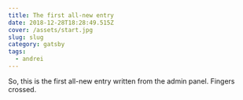 ```yaml
---
title: The first all-new entry
date: 2018-12-28T18:28:49.515Z
cover: /assets/start.jpg
slug: slug
category: gatsby
tags:
  - andrei
---
```

So, this is the first all-new entry written from the admin panel. Fingers crossed.

